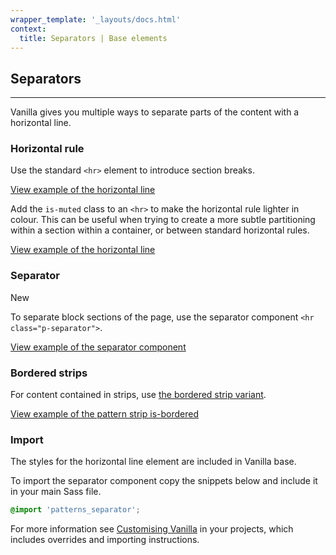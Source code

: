 ```yaml
---
wrapper_template: '_layouts/docs.html'
context:
  title: Separators | Base elements
---
```


## Separators

<hr>

Vanilla gives you multiple ways to separate parts of the content with a horizontal line.

### Horizontal rule

Use the standard `<hr>` element to introduce section breaks.

<div class="embedded-example"><a href="/docs/examples/base/hr/" class="js-example">
View example of the horizontal line
</a></div>

Add the `is-muted` class to an `<hr>` to make the horizontal rule lighter in colour.
This can be useful when trying to create a more subtle partitioning within a section within a container, or between standard horizontal rules.

<div class="embedded-example"><a href="/docs/examples/base/hr-muted/" class="js-example">
View example of the horizontal line
</a></div>

### Separator

<span class="p-label--new">New</span>

To separate block sections of the page, use the separator component `<hr class="p-separator">`.

<div class="embedded-example"><a href="/docs/examples/patterns/separator/" class="js-example">
View example of the separator component
</a></div>

### Bordered strips

For content contained in strips, use [the bordered strip variant](/docs/patterns/strip#bordered-strip).

<div class="embedded-example"><a href="/docs/examples/patterns/strips/is-bordered/" class="js-example">
View example of the pattern strip is-bordered
</a></div>

### Import

The styles for the horizontal line element are included in Vanilla base.

To import the separator component copy the snippets below and include it in your main Sass file.

```scss
@import 'patterns_separator';
```

For more information see [Customising Vanilla](/docs/customising-vanilla/) in your projects, which includes overrides and importing instructions.
